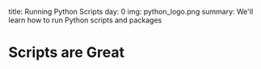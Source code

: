 title: Running Python Scripts
day: 0
img: python_logo.png
summary: We'll learn how to run Python scripts and packages

# Scripts are Great